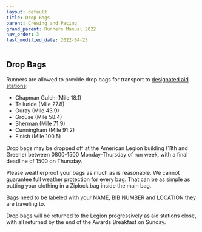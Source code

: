 ```yaml
---
layout: default
title: Drop Bags
parent: Crewing and Pacing
grand_parent: Runners Manual 2022
nav_order: 3
last_modified_date: 2022-04-25
---
```


## Drop Bags

Runners are allowed to provide drop bags for transport to [designated aid stations](https://hardrock100.github.io/docs/runners_manual_2021/course/aid_station_table/):
- Chapman Gulch (Mile 18.1)
- Telluride (Mile 27.8)
- Ouray (Mile 43.9)
- Grouse (Mile 58.4)
- Sherman (Mile 71.9)
- Cunningham (Mile 91.2)
- Finish (Mile 100.5)

Drop bags may be dropped off at the American Legion building (11th and Greene) between 0800-1500 Monday-Thursday of run week, with a final deadline of 1500 on Thursday.
 
Please weatherproof your bags as much as is reasonable. We cannot guarantee full weather protection for every bag. That can be as simple as putting your clothing in a Ziplock bag inside the main bag.

Bags need to be labeled with your NAME, BIB NUMBER and LOCATION they are traveling to.
 
Drop bags will be returned to the Legion progressively as aid stations close, with all returned by the end of the Awards Breakfast on Sunday.
